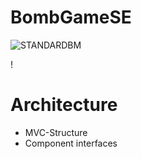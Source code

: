 BombGameSE
===

![STANDARDBM](https://raw.github.com/SoftwareEngineeringKn12/BombGameSE/master/docimg/standardbomberman.png)

!

Architecture
===

* MVC-Structure
* Component interfaces
